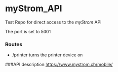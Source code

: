 # myStrom_API
Test Repo for direct access to the _myStrom_ API

The port is set to 5001

### Routes
* /printer  turns the printer device on


###API description
https://www.mystrom.ch/mobile/
